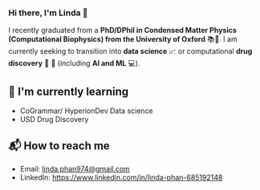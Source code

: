 ### Hi there, I'm Linda 👋

I recently graduated from a **PhD/DPhil in Condensed Matter Physics (Computational Biophysics) from the University of Oxford** 📚🔬. I am currently seeking to transition into **data science** 📈 or computational **drug discovery** 🧬 💊 (including **AI and ML** 💻). 


## 🌱 I'm currently learning
- CoGrammar/ HyperionDev Data science
- USD Drug Discovery 

## 📬 How to reach me 
- Email: linda.phan974@gmail.com
- LinkedIn: https://www.linkedin.com/in/linda-phan-685192148


<!--
**lxp974/lxp974** is a ✨ _special_ ✨ repository because its `README.md` (this file) appears on your GitHub profile.

Here are some ideas to get you started:

- 🔭 I’m currently working on ...
- 🌱 I’m currently learning ...
- 👯 I’m looking to collaborate on ...
- 🤔 I’m looking for help with ...
- 💬 Ask me about ...
- 📫 How to reach me: ...
- 😄 Pronouns: ...
- ⚡ Fun fact: ...
-->
